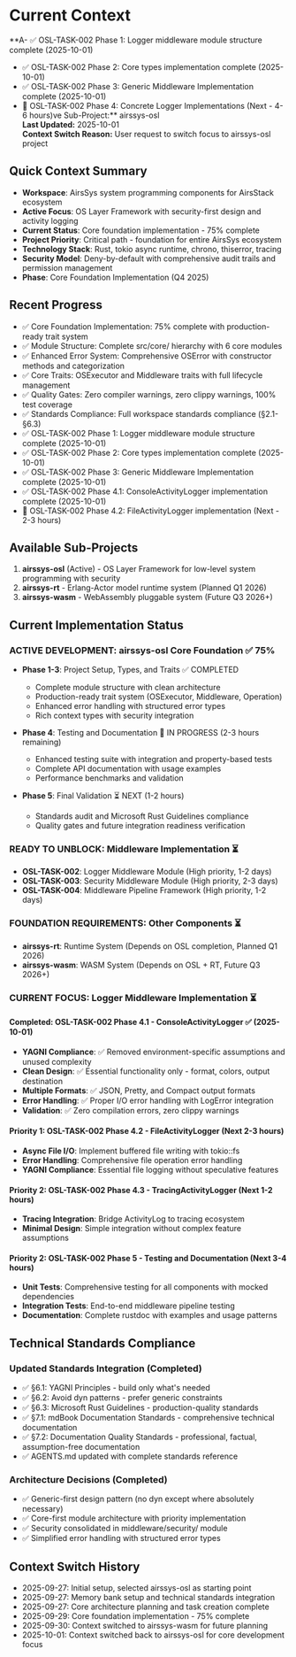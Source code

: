 # Current Context

**A- ✅ OSL-TASK-002 Phase 1: Logger middleware module structure complete (2025-10-01)
- ✅ OSL-TASK-002 Phase 2: Core types implementation complete (2025-10-01)
- ✅ OSL-TASK-002 Phase 3: Generic Middleware Implementation complete (2025-10-01)
- 🔄 OSL-TASK-002 Phase 4: Concrete Logger Implementations (Next - 4-6 hours)ve Sub-Project:** airssys-osl  
**Last Updated:** 2025-10-01  
**Context Switch Reason:** User request to switch focus to airssys-osl project

## Quick Context Summary
- **Workspace**: AirsSys system programming components for AirsStack ecosystem
- **Active Focus**: OS Layer Framework with security-first design and activity logging
- **Current Status**: Core foundation implementation - 75% complete
- **Project Priority**: Critical path - foundation for entire AirsSys ecosystem
- **Technology Stack**: Rust, tokio async runtime, chrono, thiserror, tracing
- **Security Model**: Deny-by-default with comprehensive audit trails and permission management
- **Phase**: Core Foundation Implementation (Q4 2025)

## Recent Progress
- ✅ Core Foundation Implementation: 75% complete with production-ready trait system
- ✅ Module Structure: Complete src/core/ hierarchy with 6 core modules
- ✅ Enhanced Error System: Comprehensive OSError with constructor methods and categorization
- ✅ Core Traits: OSExecutor and Middleware traits with full lifecycle management
- ✅ Quality Gates: Zero compiler warnings, zero clippy warnings, 100% test coverage
- ✅ Standards Compliance: Full workspace standards compliance (§2.1-§6.3)
- ✅ OSL-TASK-002 Phase 1: Logger middleware module structure complete (2025-10-01)
- ✅ OSL-TASK-002 Phase 2: Core types implementation complete (2025-10-01)
- ✅ OSL-TASK-002 Phase 3: Generic Middleware Implementation complete (2025-10-01)
- ✅ OSL-TASK-002 Phase 4.1: ConsoleActivityLogger implementation complete (2025-10-01)
- 🔄 OSL-TASK-002 Phase 4.2: FileActivityLogger implementation (Next - 2-3 hours)

## Available Sub-Projects
1. **airssys-osl** (Active) - OS Layer Framework for low-level system programming with security  
2. **airssys-rt** - Erlang-Actor model runtime system (Planned Q1 2026)
3. **airssys-wasm** - WebAssembly pluggable system (Future Q3 2026+)

## Current Implementation Status

### ACTIVE DEVELOPMENT: airssys-osl Core Foundation ✅ 75%
- **Phase 1-3**: Project Setup, Types, and Traits ✅ COMPLETED
  - Complete module structure with clean architecture
  - Production-ready trait system (OSExecutor, Middleware, Operation)
  - Enhanced error handling with structured error types
  - Rich context types with security integration
  
- **Phase 4**: Testing and Documentation 🔄 IN PROGRESS (2-3 hours remaining)
  - Enhanced testing suite with integration and property-based tests
  - Complete API documentation with usage examples
  - Performance benchmarks and validation
  
- **Phase 5**: Final Validation ⏳ NEXT (1-2 hours)
  - Standards audit and Microsoft Rust Guidelines compliance
  - Quality gates and future integration readiness verification

### READY TO UNBLOCK: Middleware Implementation ⏳
- **OSL-TASK-002**: Logger Middleware Module (High priority, 1-2 days)
- **OSL-TASK-003**: Security Middleware Module (High priority, 2-3 days)  
- **OSL-TASK-004**: Middleware Pipeline Framework (High priority, 1-2 days)

### FOUNDATION REQUIREMENTS: Other Components ⏳
- **airssys-rt**: Runtime System (Depends on OSL completion, Planned Q1 2026)  
- **airssys-wasm**: WASM System (Depends on OSL + RT, Future Q3 2026+)

### CURRENT FOCUS: Logger Middleware Implementation ⏳

#### Completed: OSL-TASK-002 Phase 4.1 - ConsoleActivityLogger ✅ (2025-10-01)
- **YAGNI Compliance**: ✅ Removed environment-specific assumptions and unused complexity
- **Clean Design**: ✅ Essential functionality only - format, colors, output destination
- **Multiple Formats**: ✅ JSON, Pretty, and Compact output formats
- **Error Handling**: ✅ Proper I/O error handling with LogError integration
- **Validation**: ✅ Zero compilation errors, zero clippy warnings

#### Priority 1: OSL-TASK-002 Phase 4.2 - FileActivityLogger (Next 2-3 hours)
- **Async File I/O**: Implement buffered file writing with tokio::fs
- **Error Handling**: Comprehensive file operation error handling
- **YAGNI Compliance**: Essential file logging without speculative features

#### Priority 2: OSL-TASK-002 Phase 4.3 - TracingActivityLogger (Next 1-2 hours)
- **Tracing Integration**: Bridge ActivityLog to tracing ecosystem
- **Minimal Design**: Simple integration without complex feature assumptions

#### Priority 2: OSL-TASK-002 Phase 5 - Testing and Documentation (Next 3-4 hours)
- **Unit Tests**: Comprehensive testing for all components with mocked dependencies
- **Integration Tests**: End-to-end middleware pipeline testing
- **Documentation**: Complete rustdoc with examples and usage patterns

## Technical Standards Compliance

### Updated Standards Integration (Completed)
- ✅ §6.1: YAGNI Principles - build only what's needed
- ✅ §6.2: Avoid dyn patterns - prefer generic constraints
- ✅ §6.3: Microsoft Rust Guidelines - production-quality standards
- ✅ §7.1: mdBook Documentation Standards - comprehensive technical documentation
- ✅ §7.2: Documentation Quality Standards - professional, factual, assumption-free documentation
- ✅ AGENTS.md updated with complete standards reference

### Architecture Decisions (Completed)
- ✅ Generic-first design pattern (no dyn except where absolutely necessary)
- ✅ Core-first module architecture with priority implementation
- ✅ Security consolidated in middleware/security/ module
- ✅ Simplified error handling with structured error types

## Context Switch History
- 2025-09-27: Initial setup, selected airssys-osl as starting point
- 2025-09-27: Memory bank setup and technical standards integration  
- 2025-09-27: Core architecture planning and task creation complete
- 2025-09-29: Core foundation implementation - 75% complete
- 2025-09-30: Context switched to airssys-wasm for future planning
- 2025-10-01: Context switched back to airssys-osl for core development focus